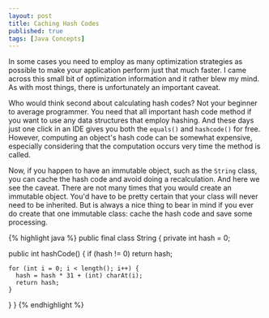 ```yaml
---
layout: post
title: Caching Hash Codes
published: true
tags: [Java Concepts]
---
```


In some cases you need to employ as many optimization strategies as possible to make your application perform just that much faster. I came across this small bit of optimization information and it rather blew my mind. As with most things, there is unfortunately an important caveat.<!--more-->

Who would think second about calculating hash codes? Not your beginner to average programmer. You need that all important hash code method if you want to use any data structures that employ hashing. And these days just one click in an IDE gives you both the `equals()` and `hashcode()` for free. However, computing an object's hash code can be somewhat expensive, especially considering that the computation occurs very time the method is called.

Now, if you happen to have an immutable object, such as the `String` class, you can cache the hash code and avoid doing a recalculation. And here we see the caveat. There are not many times that you would create an immutable object. You'd have to be pretty certain that your class will never need to be inherited. But is always a nice thing to bear in mind if you ever do create that one immutable class: cache the hash code and save some processing.

{% highlight java %}
public final class String {
  private int hash = 0;

  public int hashCode() {
    if (hash != 0) return hash;

    for (int i = 0; i < length(); i++) {
      hash = hash * 31 + (int) charAt(i);
      return hash;
    }
  }
}
{% endhighlight %}
